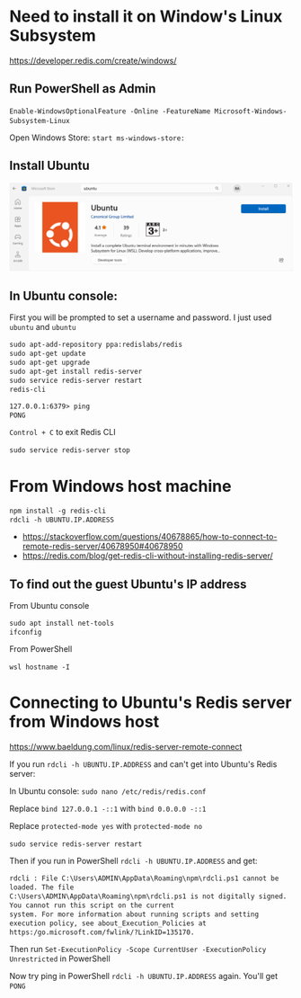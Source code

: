 # Need to install it on Window's Linux Subsystem

https://developer.redis.com/create/windows/

## Run PowerShell as Admin

`Enable-WindowsOptionalFeature -Online -FeatureName Microsoft-Windows-Subsystem-Linux`

Open Windows Store: `start ms-windows-store:`

## Install Ubuntu

![](https://raw.githubusercontent.com/atabegruslan/Others/master/Illustrations/Storage/Windows_store_install_Ubuntu.png)

## In Ubuntu console:

First you will be prompted to set a username and password. I just used `ubuntu` and `ubuntu`

```
sudo apt-add-repository ppa:redislabs/redis
sudo apt-get update
sudo apt-get upgrade
sudo apt-get install redis-server
sudo service redis-server restart
redis-cli
```

```
127.0.0.1:6379> ping
PONG
```

`Control + C` to exit Redis CLI

`sudo service redis-server stop`

# From Windows host machine

```
npm install -g redis-cli
rdcli -h UBUNTU.IP.ADDRESS
```

- https://stackoverflow.com/questions/40678865/how-to-connect-to-remote-redis-server/40678950#40678950
- https://redis.com/blog/get-redis-cli-without-installing-redis-server/

## To find out the guest Ubuntu's IP address

From Ubuntu console

```
sudo apt install net-tools
ifconfig
```

From PowerShell

`wsl hostname -I`

# Connecting to Ubuntu's Redis server from Windows host

https://www.baeldung.com/linux/redis-server-remote-connect

If you run `rdcli -h UBUNTU.IP.ADDRESS` and can't get into Ubuntu's Redis server:

In Ubuntu console: `sudo nano /etc/redis/redis.conf`

Replace `bind 127.0.0.1 -::1` with `bind 0.0.0.0 -::1`

Replace `protected-mode yes` with `protected-mode no`

`sudo service redis-server restart`

Then if you run in PowerShell `rdcli -h UBUNTU.IP.ADDRESS` and get:

```
rdcli : File C:\Users\ADMIN\AppData\Roaming\npm\rdcli.ps1 cannot be loaded. The file
C:\Users\ADMIN\AppData\Roaming\npm\rdcli.ps1 is not digitally signed. You cannot run this script on the current
system. For more information about running scripts and setting execution policy, see about_Execution_Policies at
https:/go.microsoft.com/fwlink/?LinkID=135170.
```

Then run `Set-ExecutionPolicy -Scope CurrentUser -ExecutionPolicy Unrestricted` in PowerShell

Now try ping in PowerShell `rdcli -h UBUNTU.IP.ADDRESS` again. You'll get `PONG`
